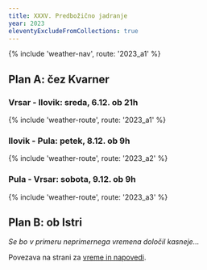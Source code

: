 ```yaml
---
title: XXXV. Predbožično jadranje
year: 2023
eleventyExcludeFromCollections: true
---
```

{% include 'weather-nav', route: '2023_a1' %}

## Plan A: čez Kvarner
### Vrsar - Ilovik: sreda, 6.12. ob 21h
{% include 'weather-route', route: '2023_a1' %}

### Ilovik - Pula: petek, 8.12. ob 9h
{% include 'weather-route', route: '2023_a2' %}

### Pula - Vrsar: sobota, 9.12. ob 9h
{% include 'weather-route', route: '2023_a3' %}

## Plan B: ob Istri
_Se bo v primeru neprimernega vremena določil kasneje..._

Povezava na strani za [vreme in napovedi](/vreme/).
